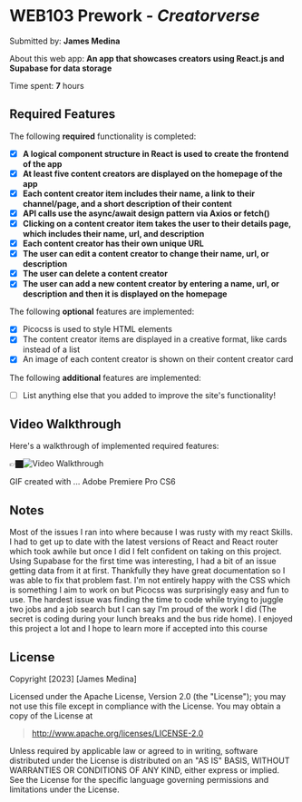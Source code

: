 # WEB103 Prework - *Creatorverse*

Submitted by: **James Medina**

About this web app: **An app that showcases creators using React.js and Supabase for data storage**

Time spent: **7** hours

## Required Features

The following **required** functionality is completed:

<!-- 👉🏿👉🏿👉🏿 Make sure to check off completed functionality below -->
- [X] **A logical component structure in React is used to create the frontend of the app**
- [X] **At least five content creators are displayed on the homepage of the app**
- [X] **Each content creator item includes their name, a link to their channel/page, and a short description of their content**
- [X] **API calls use the async/await design pattern via Axios or fetch()**
- [X] **Clicking on a content creator item takes the user to their details page, which includes their name, url, and description**
- [X] **Each content creator has their own unique URL**
- [X] **The user can edit a content creator to change their name, url, or description**
- [X] **The user can delete a content creator**
- [X] **The user can add a new content creator by entering a name, url, or description and then it is displayed on the homepage**

The following **optional** features are implemented:

- [X] Picocss is used to style HTML elements
- [X] The content creator items are displayed in a creative format, like cards instead of a list
- [X] An image of each content creator is shown on their content creator card

The following **additional** features are implemented:

* [ ] List anything else that you added to improve the site's functionality!

## Video Walkthrough

Here's a walkthrough of implemented required features:

👉🏿<img src='https://i.imgur.com/5BpU7ng.gifv' title='Video Walkthrough' width='' alt='Video Walkthrough' />

<!-- Replace this with whatever GIF tool you used! -->
GIF created with ...  Adobe Premiere Pro CS6
<!-- Recommended tools:
[Kap](https://getkap.co/) for macOS
[ScreenToGif](https://www.screentogif.com/) for Windows
[peek](https://github.com/phw/peek) for Linux. -->

## Notes

Most of the issues I ran into where because I was rusty with my react Skills. I had to get up to date with the latest versions of React and React router which took awhile but once I did I felt confident on taking on this project. Using Supabase for the first time was interesting, I had a bit of an issue getting data from it at first. Thankfully they have great documentation so I was able to fix that problem fast. I'm not entirely happy with the CSS which is something I aim to work on but Picocss was surprisingly easy and fun to use. The hardest issue was finding the time to code while trying to juggle two jobs and a job search but I can say I'm proud of the work I did (The secret is coding during your lunch breaks and the bus ride home). I enjoyed this project a lot and I hope to learn more if accepted into this course 

## License

Copyright [2023] [James Medina]

Licensed under the Apache License, Version 2.0 (the "License"); you may not use this file except in compliance with the License. You may obtain a copy of the License at

> http://www.apache.org/licenses/LICENSE-2.0

Unless required by applicable law or agreed to in writing, software distributed under the License is distributed on an "AS IS" BASIS, WITHOUT WARRANTIES OR CONDITIONS OF ANY KIND, either express or implied. See the License for the specific language governing permissions and limitations under the License.